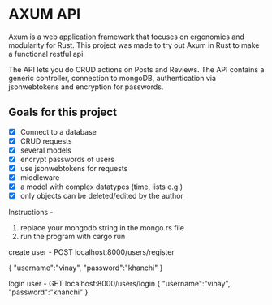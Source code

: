 # AXUM API
Axum is a web application framework that focuses on ergonomics and modularity for Rust.
This project was made to try out Axum in Rust to make a functional restful api.

The API lets you do CRUD actions on Posts and Reviews.
The API contains a generic controller, connection to mongoDB, authentication via jsonwebtokens and encryption for passwords.
## Goals for this project
- [x] Connect to a database
- [x] CRUD requests
- [x] several models
- [x] encrypt passwords of users
- [x] use jsonwebtokens for requests
- [x] middleware
- [x] a model with complex datatypes (time, lists e.g.)
- [x] only objects can be deleted/edited by the author

Instructions - 
1. replace your mongodb string in the mongo.rs file
2. run the program with cargo run

create user -
POST localhost:8000/users/register

{
    "username":"vinay",
    "password":"khanchi"
}

login user - 
GET localhost:8000/users/login
{
    "username":"vinay",
    "password":"khanchi"
}
